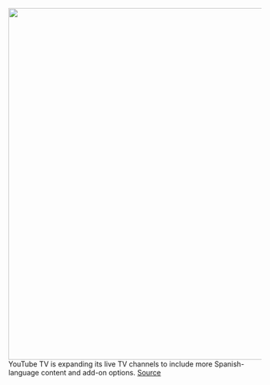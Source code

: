 <img src='https://cdn.vox-cdn.com/thumbor/TmatpImN-o9RPePwsFtOXqyxBeQ=/0x0:2040x1360/1200x800/filters:focal(857x517:1183x843)/cdn.vox-cdn.com/uploads/chorus_image/image/69860882/acastro_180322_1777_youtube_0001.0.jpg' width='700px' /><br/>
YouTube TV is expanding its live TV channels to include more Spanish-language content and add-on options.
<a href='https://www.theverge.com/2021/9/15/22675068/youtube-tv-spanish-language-content-expansion'> Source <a/>